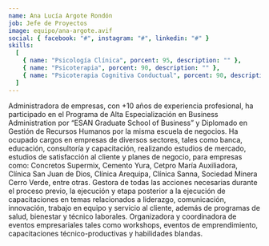 ```yaml
---
name: Ana Lucía Argote Rondón
job: Jefe de Proyectos
image: equipo/ana-argote.avif
social: { facebook: "#", instagram: "#", linkedin: "#" }
skills:
  [
    { name: "Psicología Clínica", porcent: 95, description: "" },
    { name: "Psicoterapia", porcent: 90, description: "" },
    { name: "Psicoterapia Cognitiva Conductual", porcent: 90, description: "" },
  ]
---
```


<div class="font-light tracking-wider columns-1 md:columns-2 text-zinc-700">
<p class="mb-4 capital-letter">Administradora de empresas, con +10 años de experiencia profesional, ha participado en el Programa de Alta Especialización en Business Administration por “ESAN Graduate School of Business” y Diplomado en Gestión de Recursos Humanos por la misma escuela de negocios. Ha ocupado cargos en empresas de diversos sectores, tales como banca, educación, consultoría y capacitación, realizando estudios de mercado, estudios de satisfacción al cliente y planes de negocio, para empresas como: Concretos Supermix, Cemento Yura, Cetpro María Auxiliadora, Clínica San Juan de Dios, Clínica Arequipa, Clínica Sanna, Sociedad Minera Cerro Verde, entre otras. Gestora de todas las acciones necesarias durante el proceso previo, la ejecución y etapa posterior a la ejecución de capacitaciones en temas relacionados a liderazgo, comunicación, innovación, trabajo en equipo y servicio al cliente, además de programas de salud, bienestar y técnico laborales. Organizadora y coordinadora de eventos empresariales tales como workshops, eventos de emprendimiento, capacitaciones técnico-productivas y habilidades blandas.</p>
</div>
